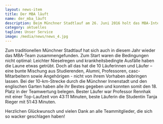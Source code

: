 ```yaml
---
layout: news-item
title: Der MBA läuft
name: der_mba_läuft
description: Beim Münchner Stadtlauf am 26. Juni 2016 holt das MBA-International Management-Team den 18. Platz.
category: aktuelles
tagline: Unser Service
image: /media/news/news_4.jpg
---
```


Zum traditionellen Münchner Stadtlauf hat sich auch in diesem Jahr wieder das MBA-Team zusammengefunden. Zum Start waren die Bedingungen nicht optimal: Leichter Nieselregen und krankheitsbedingte Ausfälle haben die Laune etwas getrübt. Doch all das hat die 10 Läuferinnen und Läufer – eine bunte Mischung aus Studierenden, Alumni, Professoren, casc-Mitarbeitern sowie Angehörigen - nicht von ihrem Vorhaben abbringen lassen. Bei der 10-km-Strecke durch die Münchner Innenstadt und den englischen Garten haben alle ihr Bestes gegeben und konnten somit den 18. Platz in der Teamwertung belegen. Bester Läufer war Professor Rennhak mit einer Top-Laufzeit von 43:11 Minuten, beste Läuferin die Studentin Tanja Rieger mit 51:43 Minuten.

Herzlichen Glückwunsch und vielen Dank an alle Teammitglieder, die sich so wacker geschlagen haben!
